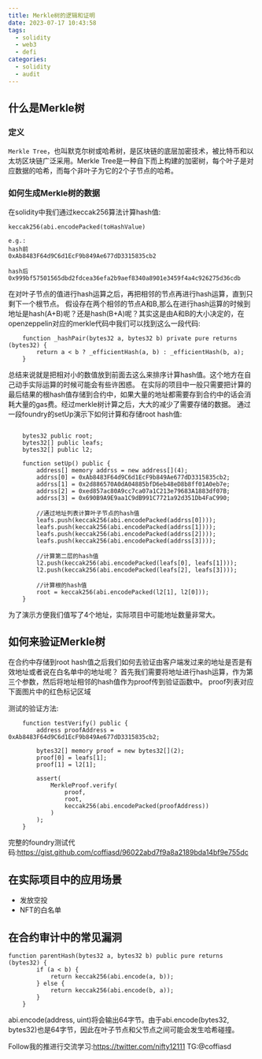 ```yaml
---
title: Merkle树的逻辑和证明
date: 2023-07-17 10:43:58
tags:
  - solidity
  - web3
  - defi
categories:
  - solidity
  - audit
---
```


## 什么是Merkle树
### 定义
`Merkle Tree`，也叫默克尔树或哈希树，是区块链的底层加密技术，被比特币和以太坊区块链广泛采用。Merkle Tree是一种自下而上构建的加密树，每个叶子是对应数据的哈希，而每个非叶子为它的2个子节点的哈希。

### 如何生成Merkle树的数据
在solidity中我们通过keccak256算法计算hash值:
```solidity
keccak256(abi.encodePacked(toHashValue)

e.g.:
hash前
0xAb8483F64d9C6d1EcF9b849Ae677dD3315835cb2

hash后
0x999bf57501565dbd2fdcea36efa2b9aef8340a8901e3459f4a4c926275d36cdb
```
在对叶子节点的值进行hash运算之后，再把相邻的节点再进行hash运算，直到只剩下一个根节点。
假设存在两个相邻的节点A和B,那么在进行hash运算的时候到地址是hash(A+B)呢？还是hash(B+A)呢？其实这是由A和B的大小决定的，在openzeppelin对应的merkle代码中我们可以找到这么一段代码:
```solidity
    function _hashPair(bytes32 a, bytes32 b) private pure returns (bytes32) {
        return a < b ? _efficientHash(a, b) : _efficientHash(b, a);
    }
```
总结来说就是把相对小的数值放到前面去这么来排序计算hash值。这个地方在自己动手实际运算的时候可能会有些许困惑。
在实际的项目中一般只需要把计算的最后结果的根hash值存储到合约中，如果大量的地址都需要存到合约中的话会消耗大量的gas费。经过merkle树计算之后，大大的减少了需要存储的数据。
通过一段foundry的setUp演示下如何计算和存储root hash值:
```solidity

    bytes32 public root;
    bytes32[] public leafs;
    bytes32[] public l2;

    function setUp() public {
        address[] memory addrss = new address[](4);
        addrss[0] = 0xAb8483F64d9C6d1EcF9b849Ae677dD3315835cb2;
        addrss[1] = 0x2d886570A0dA04885bfD6eb48eD8b8ff01A0eb7e;
        addrss[2] = 0xed857ac80A9cc7ca07a1C213e79683A1883df07B;
        addrss[3] = 0x690B9A9E9aa1C9dB991C7721a92d351Db4FaC990;

        //通过地址列表计算叶子节点的hash值
        leafs.push(keccak256(abi.encodePacked(addrss[0])));
        leafs.push(keccak256(abi.encodePacked(addrss[1])));
        leafs.push(keccak256(abi.encodePacked(addrss[2])));
        leafs.push(keccak256(abi.encodePacked(addrss[3])));

        //计算第二层的hash值
        l2.push(keccak256(abi.encodePacked(leafs[0], leafs[1])));
        l2.push(keccak256(abi.encodePacked(leafs[2], leafs[3])));

        //计算根的hash值
        root = keccak256(abi.encodePacked(l2[1], l2[0]));
    }
```
为了演示方便我们值写了4个地址，实际项目中可能地址数量非常大。
## 如何来验证Merkle树
在合约中存储到root hash值之后我们如何去验证由客户端发过来的地址是否是有效地址或者说在白名单中的地址呢？
首先我们需要将地址进行hash运算，作为第三个参数，然后将地址相邻的hash值作为proof传到验证函数中。
proof列表对应下面图片中的红色标记区域


测试的验证方法:
```solidity
    function testVerify() public {
        address proofAddress = 0xAb8483F64d9C6d1EcF9b849Ae677dD3315835cb2;

        bytes32[] memory proof = new bytes32[](2);
        proof[0] = leafs[1];
        proof[1] = l2[1];

        assert(
            MerkleProof.verify(
                proof,
                root,
                keccak256(abi.encodePacked(proofAddress))
            )
        );
    }
```

完整的foundry测试代码:<https://gist.github.com/coffiasd/96022abd7f9a8a2189bda14bf9e755dc>

## 在实际项目中的应用场景
* 发放空投
* NFT的白名单

## 在合约审计中的常见漏洞
```solidity
function parentHash(bytes32 a, bytes32 b) public pure returns (bytes32) {
        if (a < b) {
            return keccak256(abi.encode(a, b));
        } else {
            return keccak256(abi.encode(b, a));
        }
    }
```
abi.encode(address, uint)将会输出64字节。由于abi.encode(bytes32, bytes32)也是64字节，因此在叶子节点和父节点之间可能会发生哈希碰撞。



Follow我的推进行交流学习:https://twitter.com/nifty12111
TG:@coffiasd